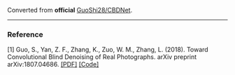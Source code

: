 Converted from **official** [GuoShi28/CBDNet](https://github.com/GuoShi28/CBDNet/tree/973247bf0a2c9b09b4ad7f301656fdf849993e86).

---

### Reference
[1] Guo, S., Yan, Z. F., Zhang, K., Zuo, W. M., Zhang, L. (2018). Toward Convolutional Blind Denoising of Real Photographs. arXiv preprint arXiv:1807.04686. [[PDF]](https://arxiv.org/pdf/1807.04686) [[Code]](https://github.com/GuoShi28/CBDNet)
